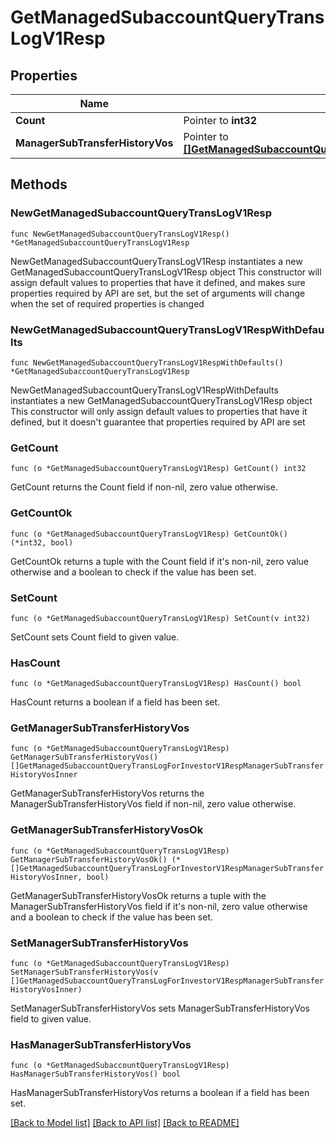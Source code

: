 # GetManagedSubaccountQueryTransLogV1Resp

## Properties

Name | Type | Description | Notes
------------ | ------------- | ------------- | -------------
**Count** | Pointer to **int32** |  | [optional] 
**ManagerSubTransferHistoryVos** | Pointer to [**[]GetManagedSubaccountQueryTransLogForInvestorV1RespManagerSubTransferHistoryVosInner**](GetManagedSubaccountQueryTransLogForInvestorV1RespManagerSubTransferHistoryVosInner.md) |  | [optional] 

## Methods

### NewGetManagedSubaccountQueryTransLogV1Resp

`func NewGetManagedSubaccountQueryTransLogV1Resp() *GetManagedSubaccountQueryTransLogV1Resp`

NewGetManagedSubaccountQueryTransLogV1Resp instantiates a new GetManagedSubaccountQueryTransLogV1Resp object
This constructor will assign default values to properties that have it defined,
and makes sure properties required by API are set, but the set of arguments
will change when the set of required properties is changed

### NewGetManagedSubaccountQueryTransLogV1RespWithDefaults

`func NewGetManagedSubaccountQueryTransLogV1RespWithDefaults() *GetManagedSubaccountQueryTransLogV1Resp`

NewGetManagedSubaccountQueryTransLogV1RespWithDefaults instantiates a new GetManagedSubaccountQueryTransLogV1Resp object
This constructor will only assign default values to properties that have it defined,
but it doesn't guarantee that properties required by API are set

### GetCount

`func (o *GetManagedSubaccountQueryTransLogV1Resp) GetCount() int32`

GetCount returns the Count field if non-nil, zero value otherwise.

### GetCountOk

`func (o *GetManagedSubaccountQueryTransLogV1Resp) GetCountOk() (*int32, bool)`

GetCountOk returns a tuple with the Count field if it's non-nil, zero value otherwise
and a boolean to check if the value has been set.

### SetCount

`func (o *GetManagedSubaccountQueryTransLogV1Resp) SetCount(v int32)`

SetCount sets Count field to given value.

### HasCount

`func (o *GetManagedSubaccountQueryTransLogV1Resp) HasCount() bool`

HasCount returns a boolean if a field has been set.

### GetManagerSubTransferHistoryVos

`func (o *GetManagedSubaccountQueryTransLogV1Resp) GetManagerSubTransferHistoryVos() []GetManagedSubaccountQueryTransLogForInvestorV1RespManagerSubTransferHistoryVosInner`

GetManagerSubTransferHistoryVos returns the ManagerSubTransferHistoryVos field if non-nil, zero value otherwise.

### GetManagerSubTransferHistoryVosOk

`func (o *GetManagedSubaccountQueryTransLogV1Resp) GetManagerSubTransferHistoryVosOk() (*[]GetManagedSubaccountQueryTransLogForInvestorV1RespManagerSubTransferHistoryVosInner, bool)`

GetManagerSubTransferHistoryVosOk returns a tuple with the ManagerSubTransferHistoryVos field if it's non-nil, zero value otherwise
and a boolean to check if the value has been set.

### SetManagerSubTransferHistoryVos

`func (o *GetManagedSubaccountQueryTransLogV1Resp) SetManagerSubTransferHistoryVos(v []GetManagedSubaccountQueryTransLogForInvestorV1RespManagerSubTransferHistoryVosInner)`

SetManagerSubTransferHistoryVos sets ManagerSubTransferHistoryVos field to given value.

### HasManagerSubTransferHistoryVos

`func (o *GetManagedSubaccountQueryTransLogV1Resp) HasManagerSubTransferHistoryVos() bool`

HasManagerSubTransferHistoryVos returns a boolean if a field has been set.


[[Back to Model list]](../README.md#documentation-for-models) [[Back to API list]](../README.md#documentation-for-api-endpoints) [[Back to README]](../README.md)


